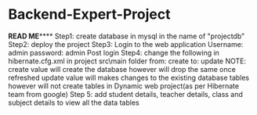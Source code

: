 # Backend-Expert-Project
**********************************READ ME**************************************
Step1: create database in mysql in the name of "projectdb"
Step2: deploy the project
Step3: Login to the web application 
Username: admin
password: admin
Post login
Step4: change the following in hibernate.cfg.xml in project src\main folder
from:  <property name="hbm2ddl.auto">create</property> 
to:   <property name="hbm2ddl.auto">update</property>
NOTE: create value will create the database however will drop the same once refreshed
	update value will makes changes to the existing database tables however will not create tables in Dynamic web project(as per Hibernate team from google)
Step 5: add student details, teacher details, class and subject details to view all the data tables



